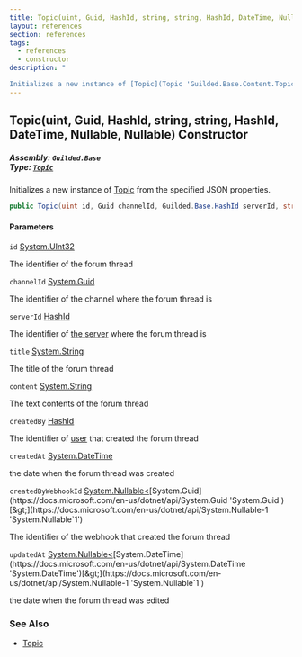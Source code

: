 ```yaml
---
title: Topic(uint, Guid, HashId, string, string, HashId, DateTime, Nullable<Guid>, Nullable<DateTime>)
layout: references
section: references
tags:
  - references
  - constructor
description: "

Initializes a new instance of [Topic](Topic 'Guilded.Base.Content.Topic') from the specified JSON properties."
---
```


## Topic(uint, Guid, HashId, string, string, HashId, DateTime, Nullable<Guid>, Nullable<DateTime>) Constructor
##### **Assembly:** `Guilded.Base`<br/>**Type:** [`Topic`](Topic 'Guilded.Base.Content.Topic')

Initializes a new instance of [Topic](Topic 'Guilded.Base.Content.Topic') from the specified JSON properties.

```csharp
public Topic(uint id, Guid channelId, Guilded.Base.HashId serverId, string title, string content, Guilded.Base.HashId createdBy, System.DateTime createdAt, System.Nullable<Guid> createdByWebhookId=null, System.Nullable<System.DateTime> updatedAt=null);
```
#### Parameters

<a name='Guilded.Base.Content.Topic.Topic(uint,Guid,Guilded.Base.HashId,string,string,Guilded.Base.HashId,System.DateTime,System.Nullable_Guid_,System.Nullable_System.DateTime_).id'></a>

`id` [System.UInt32](https://docs.microsoft.com/en-us/dotnet/api/System.UInt32 'System.UInt32')

The identifier of the forum thread

<a name='Guilded.Base.Content.Topic.Topic(uint,Guid,Guilded.Base.HashId,string,string,Guilded.Base.HashId,System.DateTime,System.Nullable_Guid_,System.Nullable_System.DateTime_).channelId'></a>

`channelId` [System.Guid](https://docs.microsoft.com/en-us/dotnet/api/System.Guid 'System.Guid')

The identifier of the channel where the forum thread is

<a name='Guilded.Base.Content.Topic.Topic(uint,Guid,Guilded.Base.HashId,string,string,Guilded.Base.HashId,System.DateTime,System.Nullable_Guid_,System.Nullable_System.DateTime_).serverId'></a>

`serverId` [HashId](HashId 'Guilded.Base.HashId')

The identifier of [the server](Server 'Guilded.Base.Servers.Server') where the forum thread is

<a name='Guilded.Base.Content.Topic.Topic(uint,Guid,Guilded.Base.HashId,string,string,Guilded.Base.HashId,System.DateTime,System.Nullable_Guid_,System.Nullable_System.DateTime_).title'></a>

`title` [System.String](https://docs.microsoft.com/en-us/dotnet/api/System.String 'System.String')

The title of the forum thread

<a name='Guilded.Base.Content.Topic.Topic(uint,Guid,Guilded.Base.HashId,string,string,Guilded.Base.HashId,System.DateTime,System.Nullable_Guid_,System.Nullable_System.DateTime_).content'></a>

`content` [System.String](https://docs.microsoft.com/en-us/dotnet/api/System.String 'System.String')

The text contents of the forum thread

<a name='Guilded.Base.Content.Topic.Topic(uint,Guid,Guilded.Base.HashId,string,string,Guilded.Base.HashId,System.DateTime,System.Nullable_Guid_,System.Nullable_System.DateTime_).createdBy'></a>

`createdBy` [HashId](HashId 'Guilded.Base.HashId')

The identifier of [user](User 'Guilded.Base.Users.User') that created the forum thread

<a name='Guilded.Base.Content.Topic.Topic(uint,Guid,Guilded.Base.HashId,string,string,Guilded.Base.HashId,System.DateTime,System.Nullable_Guid_,System.Nullable_System.DateTime_).createdAt'></a>

`createdAt` [System.DateTime](https://docs.microsoft.com/en-us/dotnet/api/System.DateTime 'System.DateTime')

the date when the forum thread was created

<a name='Guilded.Base.Content.Topic.Topic(uint,Guid,Guilded.Base.HashId,string,string,Guilded.Base.HashId,System.DateTime,System.Nullable_Guid_,System.Nullable_System.DateTime_).createdByWebhookId'></a>

`createdByWebhookId` [System.Nullable&lt;](https://docs.microsoft.com/en-us/dotnet/api/System.Nullable-1 'System.Nullable`1')[System.Guid](https://docs.microsoft.com/en-us/dotnet/api/System.Guid 'System.Guid')[&gt;](https://docs.microsoft.com/en-us/dotnet/api/System.Nullable-1 'System.Nullable`1')

The identifier of the webhook that created the forum thread

<a name='Guilded.Base.Content.Topic.Topic(uint,Guid,Guilded.Base.HashId,string,string,Guilded.Base.HashId,System.DateTime,System.Nullable_Guid_,System.Nullable_System.DateTime_).updatedAt'></a>

`updatedAt` [System.Nullable&lt;](https://docs.microsoft.com/en-us/dotnet/api/System.Nullable-1 'System.Nullable`1')[System.DateTime](https://docs.microsoft.com/en-us/dotnet/api/System.DateTime 'System.DateTime')[&gt;](https://docs.microsoft.com/en-us/dotnet/api/System.Nullable-1 'System.Nullable`1')

the date when the forum thread was edited

### See Also
- [Topic](Topic 'Guilded.Base.Content.Topic')